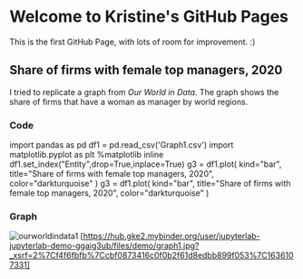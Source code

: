 # Welcome to Kristine's GitHub Pages

This is the first GitHub Page, with lots of room for improvement. :)

## Share of firms with female top managers, 2020

I tried to replicate a graph from _Our World in Data_. The graph shows the share of firms that have a woman as manager by world regions.

### Code
import pandas as pd
df1 = pd.read_csv('Graph1.csv')
import matplotlib.pyplot as plt
%matplotlib inline
df1.set_index("Entity",drop=True,inplace=True)
g3 = df1.plot(
    kind="bar",
    title="Share of firms with female top managers, 2020",
    color="darkturquoise"
)
g3 = df1.plot(
    kind="bar",
    title="Share of firms with female top managers, 2020",
    color="darkturquoise"
)

### Graph
![ourworldindata1](https://user-images.githubusercontent.com/92977351/144602243-2982d86f-6aa3-4707-9b61-b6ae992d1c49.png)
[https://hub.gke2.mybinder.org/user/jupyterlab-jupyterlab-demo-ggaig3ub/files/demo/graph1.jpg?_xsrf=2%7Cf4f6fbfb%7Ccbf0873416c0f0b2f61d8edbb899f053%7C1636107331]

